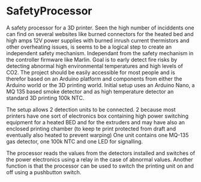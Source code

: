 # SafetyProcessor
A safety processor for a 3D printer. 
Seen the high number of inciddents one can find on several websites like burned connectors for the heated bed and high amps 12V power supplies with burned inrush current thermistors and other overheating issues, is seems to be a logical step to create an independent safety mechanism. Independant from the safety mechanism in the controller firmware like Marlin. 
Goal is to early detect fire risks by detecting abnormal high environmental temperatures and high levels of CO2.
The project should be easily accessible for most people and is therefor based on an Arduino platform and components from either the Arduino world or the 3D printing world.
Initial setup uses an Arduino Nano, a MQ 135 based smoke detector and as high temperature detector an standard 3D printing 100k NTC.

The setup allows 2 detection units to be connected. 2 because most printers have one sort of electronics box containing high power switching equipment for a heated BED and for the extruders and may have also an enclosed printing chamber (to keep te print protected from draft and eventually also heated to prevent warping)
One unit contains one MQ-135 gas detector, one 100k NTC and one LED for signalling.

The processor reads the values from the detectors installed and switches of the power electronics using a relay in the case of abnormal values.
Another function is that the processor can be used to switch the printing unit on and off using a pushbutton switch.
